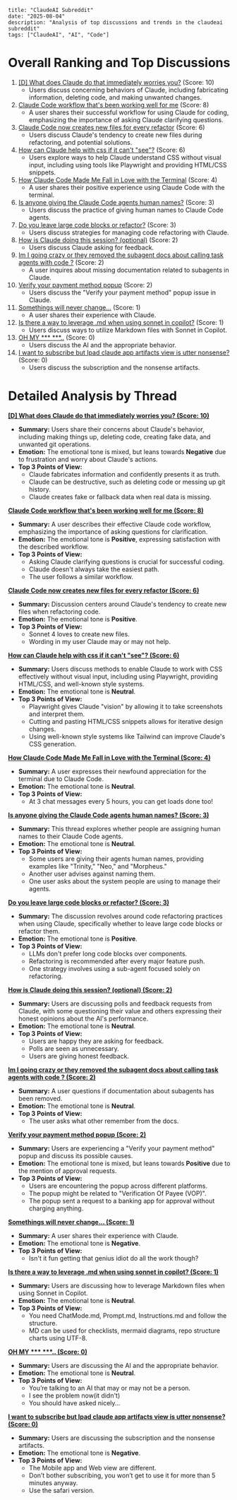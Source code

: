 ~~~
title: "ClaudeAI Subreddit"
date: "2025-08-04"
description: "Analysis of top discussions and trends in the claudeai subreddit"
tags: ["ClaudeAI", "AI", "Code"]
~~~

# Overall Ranking and Top Discussions
1.  [[D] What does Claude do that immediately worries you?](https://www.reddit.com/r/ClaudeAI/comments/1mhio1i/what_does_claude_do_that_immediately_worries_you/) (Score: 10)
    *   Users discuss concerning behaviors of Claude, including fabricating information, deleting code, and making unwanted changes.
2.  [Claude Code workflow that's been working well for me](https://www.reddit.com/r/ClaudeAI/comments/1mhgskk/claude_code_workflow_thats_been_working_well_for/) (Score: 8)
    *   A user shares their successful workflow for using Claude for coding, emphasizing the importance of asking Claude clarifying questions.
3.  [Claude Code now creates new files for every refactor](https://www.reddit.com/r/ClaudeAI/comments/1mhkasa/claude_code_now_creates_new_files_for_every/) (Score: 6)
    *   Users discuss Claude's tendency to create new files during refactoring, and potential solutions.
4.  [How can Claude help with css if it can't "see"?](https://www.reddit.com/r/ClaudeAI/comments/1mhkk3b/how_can_claude_help_with_css_if_it_cant_see/) (Score: 6)
    *   Users explore ways to help Claude understand CSS without visual input, including using tools like Playwright and providing HTML/CSS snippets.
5.  [How Claude Code Made Me Fall in Love with the Terminal](https://www.reddit.com/r/ClaudeAI/comments/1mhn8r1/how_claude_code_made_me_fall_in_love_with_the/) (Score: 4)
    *   A user shares their positive experience using Claude Code with the terminal.
6.  [Is anyone giving the Claude Code agents human names?](https://www.reddit.com/r/ClaudeAI/comments/1mhkyo8/is_anyone_giving_the_claude_code_agents_human/) (Score: 3)
    *   Users discuss the practice of giving human names to Claude Code agents.
7.  [Do you leave large code blocks or refactor?](https://www.reddit.com/r/ClaudeAI/comments/1mhne0f/do_you_leave_large_code_blocks_or_refactor/) (Score: 3)
    *   Users discuss strategies for managing code refactoring with Claude.
8.  [How is Claude doing this session? (optional)](https://i.redd.it/9d4ph7dev1hf1.png) (Score: 2)
    *   Users discuss Claude asking for feedback.
9.  [Im I going crazy or they removed the subagent docs about calling task agents with code ?](https://www.reddit.com/r/ClaudeAI/comments/1mhiqyj/im_i_going_crazy_or_they_removed_the_subagent/) (Score: 2)
    *   A user inquires about missing documentation related to subagents in Claude.
10. [Verify your payment method popup](https://www.reddit.com/r/ClaudeAI/comments/1mhj6ug/verify_your_payment_method_popup/) (Score: 2)
    *   Users discuss the "Verify your payment method" popup issue in Claude.
11. [Somethings will never change...](https://www.reddit.com/r/ClaudeAI/comments/1mhhgt7/somethings_will_never_change/) (Score: 1)
    *   A user shares their experience with Claude.
12. [Is there a way to leverage .md when using sonnet in copilot?](https://www.reddit.com/r/ClaudeAI/comments/1mhmpvm/is_there_a_way_to_leverage_md_when_using_sonnet/) (Score: 1)
    *   Users discuss ways to utilize Markdown files with Sonnet in Copilot.
13. [OH MY *** ***..](https://i.redd.it/2m131abue0hf1.png) (Score: 0)
    *   Users discuss the AI and the appropriate behavior.
14. [I want to subscribe but Ipad claude app artifacts view is utter nonsense?](https://www.reddit.com/r/ClaudeAI/comments/1mhjv9z/i_want_to_subscribe_but_ipad_claude_app_artifacts/) (Score: 0)
    *   Users discuss the subscription and the nonsense artifacts.

# Detailed Analysis by Thread
**[[D] What does Claude do that immediately worries you? (Score: 10)](https://www.reddit.com/r/ClaudeAI/comments/1mhio1i/what_does_claude_do_that_immediately_worries_you/)**
*   **Summary:** Users share their concerns about Claude's behavior, including making things up, deleting code, creating fake data, and unwanted git operations.
*   **Emotion:** The emotional tone is mixed, but leans towards **Negative** due to frustration and worry about Claude's actions.
*   **Top 3 Points of View:**
    *   Claude fabricates information and confidently presents it as truth.
    *   Claude can be destructive, such as deleting code or messing up git history.
    *   Claude creates fake or fallback data when real data is missing.

**[Claude Code workflow that's been working well for me (Score: 8)](https://www.reddit.com/r/ClaudeAI/comments/1mhgskk/claude_code_workflow_thats_been_working_well_for/)**
*   **Summary:** A user describes their effective Claude code workflow, emphasizing the importance of asking questions for clarification.
*   **Emotion:** The emotional tone is **Positive**, expressing satisfaction with the described workflow.
*   **Top 3 Points of View:**
    *   Asking Claude clarifying questions is crucial for successful coding.
    *   Claude doesn't always take the easiest path.
    *   The user follows a similar workflow.

**[Claude Code now creates new files for every refactor (Score: 6)](https://www.reddit.com/r/ClaudeAI/comments/1mhkasa/claude_code_now_creates_new_files_for_every/)**
*   **Summary:** Discussion centers around Claude's tendency to create new files when refactoring code.
*   **Emotion:** The emotional tone is **Positive**.
*   **Top 3 Points of View:**
    *   Sonnet 4 loves to create new files.
    *   Wording in my user Claude may or may not help.

**[How can Claude help with css if it can't "see"? (Score: 6)](https://www.reddit.com/r/ClaudeAI/comments/1mhkk3b/how_can_claude_help_with_css_if_it_cant_see/)**
*   **Summary:** Users discuss methods to enable Claude to work with CSS effectively without visual input, including using Playwright, providing HTML/CSS, and well-known style systems.
*   **Emotion:** The emotional tone is **Neutral**.
*   **Top 3 Points of View:**
    *   Playwright gives Claude "vision" by allowing it to take screenshots and interpret them.
    *   Cutting and pasting HTML/CSS snippets allows for iterative design changes.
    *   Using well-known style systems like Tailwind can improve Claude's CSS generation.

**[How Claude Code Made Me Fall in Love with the Terminal (Score: 4)](https://www.reddit.com/r/ClaudeAI/comments/1mhn8r1/how_claude_code_made_me_fall_in_love_with_the/)**
*   **Summary:** A user expresses their newfound appreciation for the terminal due to Claude Code.
*   **Emotion:** The emotional tone is **Neutral**.
*   **Top 3 Points of View:**
    *   At 3 chat messages every 5 hours, you can get loads done too!

**[Is anyone giving the Claude Code agents human names? (Score: 3)](https://www.reddit.com/r/ClaudeAI/comments/1mhkyo8/is_anyone_giving_the_claude_code_agents_human/)**
*   **Summary:** This thread explores whether people are assigning human names to their Claude Code agents.
*   **Emotion:** The emotional tone is **Neutral**.
*   **Top 3 Points of View:**
    *   Some users are giving their agents human names, providing examples like "Trinity," "Neo," and "Morpheus."
    *   Another user advises against naming them.
    *   One user asks about the system people are using to manage their agents.

**[Do you leave large code blocks or refactor? (Score: 3)](https://www.reddit.com/r/ClaudeAI/comments/1mhne0f/do_you_leave_large_code_blocks_or_refactor/)**
*   **Summary:** The discussion revolves around code refactoring practices when using Claude, specifically whether to leave large code blocks or refactor them.
*   **Emotion:** The emotional tone is **Positive**.
*   **Top 3 Points of View:**
    *   LLMs don't prefer long code blocks over components.
    *   Refactoring is recommended after every major feature push.
    *   One strategy involves using a sub-agent focused solely on refactoring.

**[How is Claude doing this session? (optional) (Score: 2)](https://i.redd.it/9d4ph7dev1hf1.png)**
*   **Summary:** Users are discussing polls and feedback requests from Claude, with some questioning their value and others expressing their honest opinions about the AI's performance.
*   **Emotion:** The emotional tone is **Neutral**.
*   **Top 3 Points of View:**
    *   Users are happy they are asking for feedback.
    *   Polls are seen as unnecessary.
    *   Users are giving honest feedback.

**[Im I going crazy or they removed the subagent docs about calling task agents with code ? (Score: 2)](https://www.reddit.com/r/ClaudeAI/comments/1mhiqyj/im_i_going_crazy_or_they_removed_the_subagent/)**
*   **Summary:** A user questions if documentation about subagents has been removed.
*   **Emotion:** The emotional tone is **Neutral**.
*   **Top 3 Points of View:**
    *   The user asks what other remember from the docs.

**[Verify your payment method popup (Score: 2)](https://www.reddit.com/r/ClaudeAI/comments/1mhj6ug/verify_your_payment_method_popup/)**
*   **Summary:** Users are experiencing a "Verify your payment method" popup and discuss its possible causes.
*   **Emotion:** The emotional tone is mixed, but leans towards **Positive** due to the mention of approval requests.
*   **Top 3 Points of View:**
    *   Users are encountering the popup across different platforms.
    *   The popup might be related to "Verification Of Payee (VOP)".
    *   The popup sent a request to a banking app for approval without charging anything.

**[Somethings will never change... (Score: 1)](https://www.reddit.com/r/ClaudeAI/comments/1mhhgt7/somethings_will_never_change/)**
*   **Summary:** A user shares their experience with Claude.
*   **Emotion:** The emotional tone is **Negative**.
*   **Top 3 Points of View:**
    *   Isn't it fun getting that genius idiot do all the work though?

**[Is there a way to leverage .md when using sonnet in copilot? (Score: 1)](https://www.reddit.com/r/ClaudeAI/comments/1mhmpvm/is_there_a_way_to_leverage_md_when_using_sonnet/)**
*   **Summary:** Users are discussing how to leverage Markdown files when using Sonnet in Copilot.
*   **Emotion:** The emotional tone is **Neutral**.
*   **Top 3 Points of View:**
    *   You need ChatMode.md, Prompt.md, Instructions.md and follow the structure.
    *   MD can be used for checklists, mermaid diagrams, repo structure charts using UTF-8.

**[OH MY *** ***.. (Score: 0)](https://i.redd.it/2m131abue0hf1.png)**
*   **Summary:** Users are discussing the AI and the appropriate behavior.
*   **Emotion:** The emotional tone is **Neutral**.
*   **Top 3 Points of View:**
    *   You’re talking to an AI that may or may not be a person.
    *   I see the problem now(it didn't)
    *   You should have asked nicely…

**[I want to subscribe but Ipad claude app artifacts view is utter nonsense? (Score: 0)](https://www.reddit.com/r/ClaudeAI/comments/1mhjv9z/i_want_to_subscribe_but_ipad_claude_app_artifacts/)**
*   **Summary:** Users are discussing the subscription and the nonsense artifacts.
*   **Emotion:** The emotional tone is **Negative**.
*   **Top 3 Points of View:**
    *   The Mobile app and Web view are different.
    *   Don’t bother subscribing, you won’t get to use it for more than 5 minutes anyway.
    *   Use the safari version.
